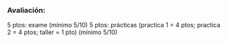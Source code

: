 ### Avaliación:
5 ptos: exame (mínimo 5/10)
5 ptos: prácticas (practica 1 = 4 ptos; practica 2 = 4 ptos; taller = 1 pto) (mínimo 5/10)

